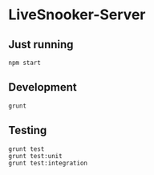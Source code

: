 LiveSnooker-Server
==================
Just running
------------
```
npm start
```

Development
-----------
```
grunt
```

Testing
-------
```
grunt test
grunt test:unit
grunt test:integration
```
